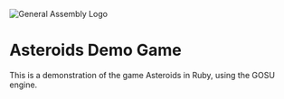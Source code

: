 ![General Assembly Logo](http://i.imgur.com/ke8USTq.png)

# Asteroids Demo Game

This is a demonstration of the game Asteroids in Ruby, using the GOSU engine. 

